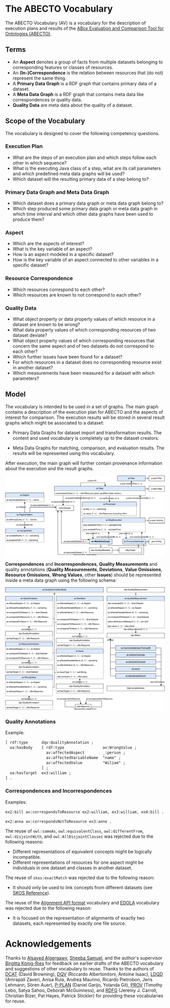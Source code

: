 # The ABECTO Vocabulary

The ABECTO Vocabulary (AV) is a vocabulary for the description of execution plans and results of the [ABox Evaluation and Comparison Tool for Ontologies (ABECTO)](https://github.com/fusion-jena/abecto).

## Terms

* An **Aspect** denotes a group of facts from multiple datasets belonging to corresponding features or classes of resources.
* An **(In-)Correspondence** is the relation between resources that (do not) represent the same thing.
* A **Primary Data Graph** is a RDF graph that contains primary data of a dataset.
* A **Meta Data Graph** is a RDF graph that contains meta data like correspondences or quality data.
* **Quality Data** are meta data about the quality of a dataset.

## Scope of the Vocabulary

The vocabulary is designed to cover the following competency questions.

### Execution Plan

* What are the steps of an execution plan and which steps follow each other in which sequence?
* What is the executing Java class of a step, what are its call parameters and which predefined meta data graphs will be used?
* Which dataset will the resulting primary data of a step belong to?

### Primary Data Graph and Meta Data Graph

  * Which dataset does a primary data graph or meta data graph belong to?
  * Which step produced some primary data graph or meta data graph in which time interval and which other data graphs have been used to produce them?

### Aspect

* Which are the aspects of interest?
* What is the key variable of an aspect?
* How is an aspect modeled in a specific dataset?
* How is the key variable of an aspect connected to other variables in a specific dataset?

### Resource Correspondence

* Which resources correspond to each other?
* Which resources are known to not correspond to each other?

### Quality Data

* What object property or data property values of which resource in a dataset are known to be wrong?
* What data property values of which corresponding resources of two dataset deviate?
* What object property values of which corresponding resources that concern the same aspect and of two datasets do not correspond to each other?
* Which further issues have been found for a dataset?
* For which resources in a dataset does no corresponding resource exist in another dataset?
* Which measurements have been measured for a dataset with which parameters?

## Model

The vocabulary is intended to be used in a set of graphs. The main graph contains a description of the execution plan for ABECTO and the aspects of interest for comparison. The execution results will be stored in several result graphs which might be associated to a dataset:

* Primary Data Graphs for dataset import and transformation results. The content and used vocabulary is completely up to the dataset creators.

* Meta Data Graphs for matching, comparison, and evaluation results. The results will be represented using this vocabulary.

After execution, the main graph will further contain provenance information about the execution and the result graphs.


![Visualization of the Vocabulary for ABECTO Execution Plans and Result Provenance](abecto-vocabulary-provenance.drawio.svg)

**Correspondences** and **Incorrespondences**, **Quality Measurements** and quality annotations (**Quality Measurements**, **Deviations**, **Value Omissions**, **Resource Omissions**, **Wrong Values**, other **Issues**) should be represented inside a meta data graph using the following schema:

![Visualization of the Vocabulary for Comparison Results](abecto-vocabulary-results.drawio.svg)

### Quality Annotations

Example:

```turtle
[ rdf:type      dqv:QualityAnnotation ;
  oa:hasBody    [ rdf:type                 av:WrongValue ;
                  av:affectedAspect        _:person ;
                  av:affectedVariableName  "name" ;
                  av:affectedValue         "Wiliam" ;
                ] ;
  oa:hasTarget  ex3:william ;
] .
```

### Correspondences and Incorrespondences

Examples:

```turtle
ex2:bill av:correspondsToResource ex2:william, ex3:william, ex4:bill .
```

```turtle
ex2:anna av:correspondsNotToResource ex3:anne .
```

The reuse of `owl:sameAs`, `owl:equivalentClass`, `owl:differentFrom`, `owl:disjointWith`, and `owl:AllDisjointClasses` was rejected due to the following reasons:

* Different representations of equivalent concepts might be logically incompatible.
* Different representations of resources for one aspect might be individuals in one dataset and classes in another dataset.

The reuse of `skos:exactMatch` was rejected due to the following reason:

* It should only be used to link concepts from different datasets (see [SKOS Reference](https://www.w3.org/TR/skos-reference/#L4160)).

The reuse of the [Alignment API format](https://moex.gitlabpages.inria.fr/alignapi/format.html) vocabulary and [EDOLA](http://ns.inria.org/edoal/1.0/) vocabulary was rejected due to the following reason:

* It is focused on the representation of alignments of exactly two datasets, each represented by exactly one file source.

# Acknowledgements

Thanks to [Alsayed Algergawy](https://orcid.org/0000-0002-8550-4720), [Sheeba Samuel](https://orcid.org/0000-0002-7981-8504), and the author's supervisor [Birgitta König-Ries](https://orcid.org/0000-0002-2382-9722) for feedback on earlier drafts of the ABECTO vocabulary and suggestions of other vocabulary to reuse. Thanks to the authors of [DCAT](http://www.w3.org/ns/dcat) (David Browning), [DQV](http://www.w3.org/ns/dqv) (Riccardo Albertonitoni, Antoine Isaac),  [LDQD](http://www.w3.org/2016/05/ldqd) (Amrapali Zaveri, Anisa Rula, Andrea Maurino, Ricardo Pietrobon, Jens Lehmann, Sören Auer),  [P-PLAN](http://purl.org/net/p-plan) (Daniel Garijo, Yolanda Gil),  [PROV](http://www.w3.org/ns/prov) (Timothy Lebo, Satya Sahoo, Deborah McGuinness), and  [RDFG](http://www.w3.org/2004/03/trix/rdfg-1/) (Jeremy J. Carroll, Christian Bizer, Pat Hayes, Patrick Stickler) for providing these vocabularies for reuse.
